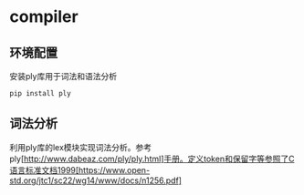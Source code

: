 # compiler

## 环境配置
安装ply库用于词法和语法分析
```
pip install ply
```

## 词法分析
利用ply库的lex模块实现词法分析。参考ply[http://www.dabeaz.com/ply/ply.html]手册。定义token和保留字等参照了C语言标准文档1999[https://www.open-std.org/jtc1/sc22/wg14/www/docs/n1256.pdf]